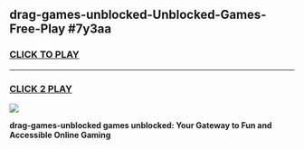
## drag-games-unblocked-Unblocked-Games-Free-Play #7y3aa
<h3>
<a href="https://us.freeplayer.one?title=drag-games-unblocked&ref=9M">CLICK TO PLAY</a></h3>
<hr>

<h3>
<a href="https://us.freeplayer.one?title=drag-games-unblocked&ref=9M">CLICK 2 PLAY</a>
  
</h3>

<a href="https://us.freeplayer.one?title=drag-games-unblocked&ref=9M"><img src="https://clearcache.store/games.png"></a>


**drag-games-unblocked games unblocked: Your Gateway to Fun and Accessible Online Gaming**
